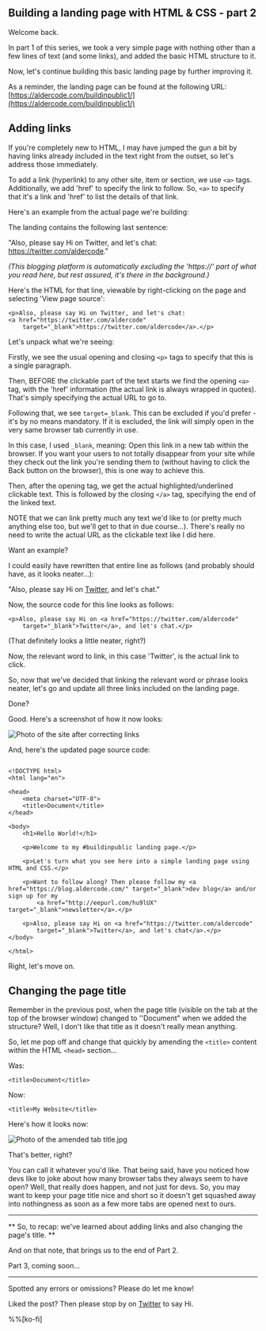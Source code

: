 ## Building a landing page with HTML & CSS - part 2

Welcome back.

In part 1 of this series, we took a very simple page with nothing other than a few lines of text (and some links), and added the basic HTML structure to it.

Now, let's continue building this basic landing page by further improving it.

As a reminder, the landing page can be found at the following URL: 
[https://aldercode.com/buildinpublic1/](https://aldercode.com/buildinpublic1/)

## Adding links ##

If you're completely new to HTML, I may have jumped the gun a bit by having links already included in the text right from the outset, so let's address those immediately. 

To add a link (hyperlink) to any other site, item or section, we use `<a>` tags. Additionally, we add 'href' to specify the link to follow. So, `<a>` to specify that it's a link and 'href' to list the details of that link.

Here's an example from the actual page we're building:

The landing contains the following last sentence:

"Also, please say Hi on Twitter, and let's chat: https://twitter.com/aldercode." 

*(This blogging platform is automatically excluding the 'https://' part of what you read here, but rest assured, it's there in the background.)*

Here's the HTML for that line, viewable by right-clicking on the page and selecting 'View page source':

```
<p>Also, please say Hi on Twitter, and let's chat: 
<a href="https://twitter.com/aldercode"
    target="_blank">https://twitter.com/aldercode</a>.</p>
```

Let's unpack what we're seeing:

Firstly, we see the usual opening and closing `<p>` tags to specify that this is a single paragraph.

Then, BEFORE the clickable part of the text starts we find the opening `<a>` tag, with the 'href' information (the actual link is always wrapped in quotes). That's simply specifying the actual URL to go to. 

Following that, we see `target=_blank`. This can be excluded if you'd prefer - it's by no means mandatory. If it is excluded, the link will simply open in the very same browser tab currently in use. 

In this case, I used `_blank`, meaning: Open this link in a new tab within the browser. If you want your users to not totally disappear from your site while they check out the link you're sending them to (without having to click the Back button on the browser), this is one way to achieve this.

Then, after the opening tag, we get the actual highlighted/underlined clickable text. This is followed by the closing `</a>` tag, specifying the end of the linked text.

NOTE that we can link pretty much any text we'd like to (or pretty much anything else too, but we'll get to that in due course...). There's really no need to write the actual URL as the clickable text like I did here. 

Want an example?

I could easily have rewritten that entire line as follows (and probably should have, as it looks neater...):

"Also, please say Hi on [Twitter](https://twitter.com/aldercode), and let's chat."

Now, the source code for this line looks as follows:

```
<p>Also, please say Hi on <a href="https://twitter.com/aldercode"
    target="_blank">Twitter</a>, and let's chat.</p>
```

(That definitely looks a little neater, right?)

Now, the relevant word to link, in this case 'Twitter', is the actual link to click.

So, now that we've decided that linking the relevant word or phrase looks neater, let's go and update all three links included on the landing page.

Done?

Good. Here's a screenshot of how it now looks:


![Photo of the site after correcting links](https://cdn.hashnode.com/res/hashnode/image/upload/v1618913702056/AxpI9IycN.jpeg "Site 4 pic")

And, here's the updated page source code:

```

<!DOCTYPE html>
<html lang="en">

<head>
    <meta charset="UTF-8">
    <title>Document</title>
</head>

<body>
    <h1>Hello World!</h1>

    <p>Welcome to my #buildinpublic landing page.</p>

    <p>Let's turn what you see here into a simple landing page using HTML and CSS.</p>

    <p>Want to follow along? Then please follow my <a href="https://blog.aldercode.com/" target="_blank">dev blog</a> and/or sign up for my
        <a href="http://eepurl.com/hu9lUX" target="_blank">newsletter</a>.</p>

    <p>Also, please say Hi on <a href="https://twitter.com/aldercode"
        target="_blank">Twitter</a>, and let's chat</a>.</p>
</body>

</html>
```

Right, let's move on.

## Changing the page title ##

Remember in the previous post, when the page title (visible on the tab at the top of the browser window) changed to ''Document" when we added the structure? Well, I don't like that title as it doesn't really mean anything.

So, let me pop off and change that quickly by amending the `<title>` content within the HTML `<head>` section...

Was:

`<title>Document</title>`

Now:

`<title>My Website</title>`

Here's how it looks now:


![Photo of the amended tab title.jpg](https://cdn.hashnode.com/res/hashnode/image/upload/v1618914386102/cpa6dfbiq.jpeg "Site 5 pic")

That's better, right?

You can call it whatever you'd like. That being said, have you noticed how devs like to joke about how many browser tabs they always seem to have open? Well, that really does happen, and not just for devs. So, you may want to keep your page title nice and short so it doesn't get squashed away into nothingness as soon as a few more tabs are opened next to ours.

---
** So, to recap: we've learned about adding links and also changing the page's title. **

And on that note, that brings us to the end of Part 2. 

Part 3, coming soon...

---
Spotted any errors or omissions? Please do let me know!

Liked the post? Then please stop by on [Twitter](https://twitter.com/aldercode) to say Hi. 

%%[ko-fi]


